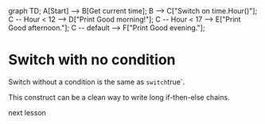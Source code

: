 <div id="chart" class="mermaid">
graph TD;
A[Start] --> B[Get current time];
B --> C["Switch on time.Hour()"];
C -- Hour < 12 --> D["Print Good morning!"];
C -- Hour < 17 --> E["Print Good afternoon."];
C -- default --> F["Print Good evening."];
</div>

# Switch with no condition

Switch without a condition is the same as `switch`true`.

This construct can be a clean way to write long if-then-else chains.

<a onclick="nextOpen()">next lesson</a>
